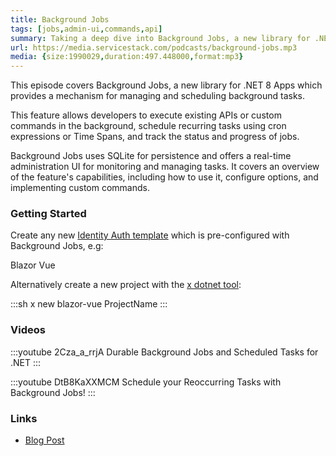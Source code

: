 ```yaml
---
title: Background Jobs
tags: [jobs,admin-ui,commands,api]
summary: Taking a deep dive into Background Jobs, a new library for .NET 8 Apps for simplifying task scheduling and management
url: https://media.servicestack.com/podcasts/background-jobs.mp3
media: {size:1990029,duration:497.448000,format:mp3}
---
```


This episode covers Background Jobs, a new library for .NET 8 Apps which provides a mechanism 
for managing and scheduling background tasks. 

This feature allows developers to execute existing APIs or custom commands in the background, 
schedule recurring tasks using cron expressions or Time Spans, and track the status and 
progress of jobs. 

Background Jobs uses SQLite for persistence and offers a real-time administration UI for 
monitoring and managing tasks. It covers an overview of the feature's capabilities, including 
how to use it, configure options, and implementing custom commands.

### Getting Started

Create any new [Identity Auth template](/start) which is pre-configured with Background Jobs, e.g:

<project-creator v-slot="x">
    <project-template :name="x.text" repo="NetCoreTemplates/blazor-vue" :tags="['auth','vue']">
        <div class="mb-3 text-xl font-medium text-gray-700 dark:text-gray-200">Blazor Vue</div>
        <template #icon>
            <svg class="w-12 h-12" xmlns="http://www.w3.org/2000/svg" xmlns:xlink="http://www.w3.org/1999/xlink" aria-hidden="true" style="color:rgb(168 85 247)" role="img" width="1em" height="1em" preserveAspectRatio="xMidYMid meet" viewBox="0 0 24 24"><path fill="currentColor" d="M23.834 8.101a13.912 13.912 0 0 1-13.643 11.72a10.105 10.105 0 0 1-1.994-.12a6.111 6.111 0 0 1-5.082-5.761a5.934 5.934 0 0 1 11.867-.084c.025.983-.401 1.846-1.277 1.871c-.936 0-1.374-.668-1.374-1.567v-2.5a1.531 1.531 0 0 0-1.52-1.533H8.715a3.648 3.648 0 1 0 2.695 6.08l.073-.11l.074.121a2.58 2.58 0 0 0 2.2 1.048a2.909 2.909 0 0 0 2.695-3.04a7.912 7.912 0 0 0-.217-1.933a7.404 7.404 0 0 0-14.64 1.603a7.497 7.497 0 0 0 7.308 7.405s.549.05 1.167.035a15.803 15.803 0 0 0 8.475-2.528c.036-.025.072.025.048.061a12.44 12.44 0 0 1-9.69 3.963a8.744 8.744 0 0 1-8.9-8.972a9.049 9.049 0 0 1 3.635-7.247a8.863 8.863 0 0 1 5.229-1.726h2.813a7.915 7.915 0 0 0 5.839-2.578a.11.11 0 0 1 .059-.034a.112.112 0 0 1 .12.053a.113.113 0 0 1 .015.067a7.934 7.934 0 0 1-1.227 3.549a.107.107 0 0 0-.014.06a.11.11 0 0 0 .073.095a.109.109 0 0 0 .062.004a8.505 8.505 0 0 0 5.913-4.876a.155.155 0 0 1 .055-.053a.15.15 0 0 1 .147 0a.153.153 0 0 1 .054.053A10.779 10.779 0 0 1 23.834 8.1zM8.895 11.628a2.188 2.188 0 1 0 2.188 2.188v-2.042a.158.158 0 0 0-.15-.15Z"></path></svg>
        </template>
    </project-template>
</project-creator>

Alternatively create a new project with the [x dotnet tool](https://docs.servicestack.net/dotnet-new):

:::sh
x new blazor-vue ProjectName
:::

### Videos

:::youtube 2Cza_a_rrjA
Durable Background Jobs and Scheduled Tasks for .NET
:::

:::youtube DtB8KaXXMCM
Schedule your Reoccurring Tasks with Background Jobs!
:::

### Links

- [Blog Post](/posts/background-jobs)
